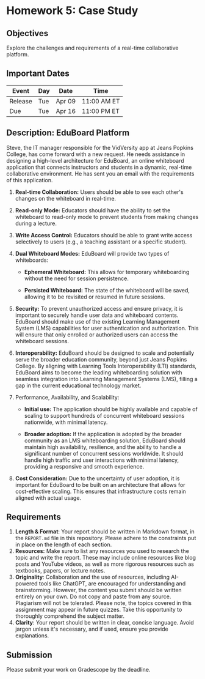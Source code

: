 # Homework 5: Case Study

## Objectives

Explore the challenges and requirements of a real-time collaborative platform.

## Important Dates

| Event   | Day | Date   | Time        |
|---------|-----|--------|-------------|
| Release | Tue | Apr 09 | 11:00 AM ET |
| Due     | Tue | Apr 16 | 11:00 PM ET |

## Description: EduBoard Platform 

Steve, the IT manager responsible for the VidVersity app at Jeans Popkins College, has come forward with a new request. He needs assistance in designing a high-level architecture for EduBoard, an online whiteboard application that connects instructors and students in a dynamic, real-time collaborative environment. He has sent you an email with the requirements of this application.

1. **Real-time Collaboration:** Users should be able to see each other's changes on the whiteboard in real-time.

2. **Read-only Mode:** Educators should have the ability to set the whiteboard to read-only mode to prevent students from making changes during a lecture.

3. **Write Access Control:** Educators should be able to grant write access selectively to users (e.g., a teaching assistant or a specific student).

4. **Dual Whiteboard Modes:** EduBoard will provide two types of whiteboards:

   - **Ephemeral Whiteboard:** This allows for temporary whiteboarding without the need for session persistence.

   - **Persisted Whiteboard:** The state of the whiteboard will be saved, allowing it to be revisited or resumed in future sessions.

5. **Security:** To prevent unauthorized access and ensure privacy, it is important to securely handle user data and whiteboard contents. EduBoard should make use of the existing Learning Management System (LMS) capabilities for user authentication and authorization. This will ensure that only enrolled or authorized users can access the whiteboard sessions.

6. **Interoperability:** EduBoard should be designed to scale and potentially serve the broader education community, beyond just Jeans Popkins College. By aligning with Learning Tools Interoperability (LTI) standards, EduBoard aims to become the leading whiteboarding solution with seamless integration into Learning Management Systems (LMS), filling a gap in the current educational technology market.

7. Performance, Availability, and Scalability:

   - **Initial use:** The application should be highly available and capable of scaling to support hundreds of concurrent whiteboard sessions nationwide, with minimal latency.

   - **Broader adoption:** If the application is adopted by the broader community as an LMS whiteboarding solution, EduBoard should maintain high availability, resilience, and the ability to handle a significant number of concurrent sessions worldwide. It should handle high traffic and user interactions with minimal latency, providing a responsive and smooth experience.

8. **Cost Consideration:** Due to the uncertainty of user adoption, it is important for EduBoard to be built on an architecture that allows for cost-effective scaling. This ensures that infrastructure costs remain aligned with actual usage.

## Requirements

1. **Length & Format**: Your report should be written in Markdown format, in the `REPORT.md` file in this repository. Please adhere to the constraints put in place on the length of each section.
2. **Resources:** Make sure to list any resources you used to research the topic and write the report. These may include online resources like blog posts and YouTube videos, as well as more rigorous resources such as textbooks, papers, or lecture notes.
3. **Originality**: Collaboration and the use of resources, including AI-powered tools like ChatGPT, are encouraged for understanding and brainstorming. However, the content you submit should be written entirely on your own. Do not copy and paste from any source. Plagiarism will not be tolerated. Please note, the topics covered in this assignment may appear in future quizzes. Take this opportunity to thoroughly comprehend the subject matter.
4. **Clarity**: Your report should be written in clear, concise language. Avoid jargon unless it's necessary, and if used, ensure you provide explanations.

## Submission

Please submit your work on Gradescope by the deadline.